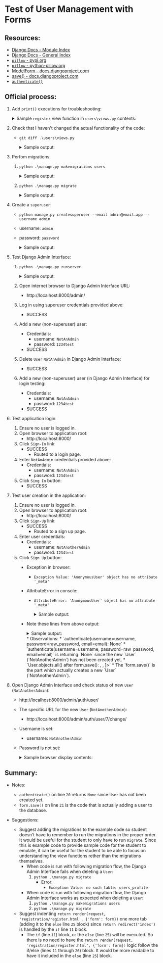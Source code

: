 # Test of User Management with Forms

## Resources:
* [Django Docs - Module Index](https://docs.djangoproject.com/en/4.1/py-modindex/)
* [Django Docs - General Index](https://docs.djangoproject.com/en/4.1/genindex/)
* [`pillow` - pypi.org](https://pypi.org/project/Pillow/)
* [`pillow` - python-pillow.org](https://python-pillow.org/)
* [ModelForm - docs.djangoproject.com](https://docs.djangoproject.com/en/4.1/topics/forms/modelforms/#modelform)
* [save() - docs.djangoproject.com](https://docs.djangoproject.com/en/4.1/topics/forms/modelforms/#the-save-method)
* [`authenticate()`](https://docs.djangoproject.com/en/4.1/topics/auth/default/#django.contrib.auth.authenticate)

## Official process:
1. Add `print()` executions for troubleshooting:
    <details>
    <summary>Sample <code>register</code> view function in <code>users\views.py</code> contents:</summary>

        def register(request):
            if request.method == 'POST':
                print('request.POST: ', request.POST)
                form =  NewUserForm(request.POST)
        
                if form.is_valid():
        
                    username = form.cleaned_data.get('username')
                    print('username: ', username)
                    raw_password = form.cleaned_data.get('password1')
                    print('raw_password: ', raw_password)
                    email = form.cleaned_data.get('email')
                    print('email: ', email)
        
                    user = authenticate(username=username, password=raw_password, email=email)
                    print('authenticate(username=username, password=raw_password, email=email): ', authenticate(username=username, password=raw_password, email=email))
                    print('User.objects.all() after authenticate(): ', User.objects.all())
                    print('user: ', user)
                    the_form = form.save()
                    print('User.objects.all() after form.save(): ', User.objects.all())
                    print('the_form: ', the_form)
                    print('type(the_form): ', type(the_form))
                    login(request, user)
        
                    return redirect('index')
            else:
                form = NewUserForm()
            return render(request, 'registration/register.html', {'form': form})
    </details>

1. Check that I haven't changed the actual functionality of the code:
    * `git diff .\users\views.py`
        <details>
        <summary>Sample output:</summary>

            PS C:\Users\Bruce\Programming\class_HB2\code\Ronnie\user_management_w_forms> git diff .\users\views.py
            diff --git a/code/Ronnie/user_management_w_forms/users/views.py b/code/Ronnie/user_management_w_forms/users/views.py
            index 9bc5a50..44bcb23 100644
            --- a/code/Ronnie/user_management_w_forms/users/views.py
            +++ b/code/Ronnie/user_management_w_forms/users/views.py
            @@ -3,22 +3,33 @@ from django.contrib.auth import login, authenticate
            from .forms import NewUserForm
            from django.contrib.auth.decorators import login_required
            
            +from .models import User
            +
            @login_required
            def profile(request):
                return render(request, 'registration/profile.html', {'user': request.user})
            
            def register(request):
                if request.method == 'POST':
            +        print('request.POST: ', request.POST)
                    form =  NewUserForm(request.POST)
            
                    if form.is_valid():
            
                        username = form.cleaned_data.get('username')
            +            print('username: ', username)
                        raw_password = form.cleaned_data.get('password1')
            +            print('raw_password: ', raw_password)
                        email = form.cleaned_data.get('email')
            +            print('email: ', email)
            
                        user = authenticate(username=username, password=raw_password, email=email)
            -            form.save()
            +            print('authenticate(username=username, password=raw_password, email=email): ', authenticate(username=username, password=raw_password, email=email))
            +            print('User.objects.all() after authenticate(): ', User.objects.all())
            +            print('user: ', user)
            +            the_form = form.save()
            +            print('User.objects.all() after form.save(): ', User.objects.all())
            +            print('the_form: ', the_form)
            +            print('type(the_form): ', type(the_form))
                        login(request, user)
            
                        return redirect('index')
            PS C:\Users\Bruce\Programming\class_HB2\code\Ronnie\user_management_w_forms>
        </details>

1. Perfom migrations:
    1. `python .\manage.py makemigrations users`
        <details>
        <summary>Sample output:</summary>

            PS C:\Users\Bruce\Programming\class_HB2\code\Ronnie\user_management_w_forms> python .\manage.py makemigrations users
            Migrations for 'users':
            users\migrations\0001_initial.py
                - Create model Profile
            PS C:\Users\Bruce\Programming\class_HB2\code\Ronnie\user_management_w_forms>
        </details>
    1. `python .\manage.py migrate`
        <details>
        <summary>Sample output:</summary>

            PS C:\Users\Bruce\Programming\class_HB2\code\Ronnie\user_management_w_forms> python .\manage.py migrate
            Operations to perform:
            Apply all migrations: admin, auth, contenttypes, sessions, users
            Running migrations:
            Applying contenttypes.0001_initial... OK
            Applying auth.0001_initial... OK
            Applying admin.0001_initial... OK
            Applying admin.0002_logentry_remove_auto_add... OK
            Applying admin.0003_logentry_add_action_flag_choices... OK
            Applying contenttypes.0002_remove_content_type_name... OK
            Applying auth.0002_alter_permission_name_max_length... OK
            Applying auth.0003_alter_user_email_max_length... OK
            Applying auth.0004_alter_user_username_opts... OK
            Applying auth.0005_alter_user_last_login_null... OK
            Applying auth.0006_require_contenttypes_0002... OK
            Applying auth.0007_alter_validators_add_error_messages... OK
            Applying auth.0008_alter_user_username_max_length... OK
            Applying auth.0009_alter_user_last_name_max_length... OK
            Applying auth.0010_alter_group_name_max_length... OK
            Applying auth.0011_update_proxy_permissions... OK
            Applying auth.0012_alter_user_first_name_max_length... OK
            Applying sessions.0001_initial... OK
            Applying users.0001_initial... OK
            PS C:\Users\Bruce\Programming\class_HB2\code\Ronnie\user_management_w_forms>
        </details>

1. Create a `superuser`:
    * `python manage.py createsuperuser --email admin@email.app --username admin`
    * username: `admin`
    * password: `password`
        <details>
        <summary>Sample output:</summary>

            PS C:\Users\Bruce\Programming\class_HB2\code\Ronnie\user_management_w_forms> python manage.py createsuperuser --email admin@email.app --username admin
            Password:
            Password (again):
            This password is too common.
            Bypass password validation and create user anyway? [y/N]: y
            Superuser created successfully.
            PS C:\Users\Bruce\Programming\class_HB2\code\Ronnie\user_management_w_forms>
        </details>

1. Test Django Admin Interface:
    1. `python .\manage.py runserver`
        <details>
        <summary>Sample output:</summary>

            PS C:\Users\Bruce\Programming\class_HB2\code\Ronnie\user_management_w_forms> python .\manage.py runserver
            Watching for file changes with StatReloader
            Performing system checks...
            
            System check identified no issues (0 silenced).
            September 12, 2022 - 09:38:34
            Django version 4.0, using settings 'project.settings'
            Starting development server at http://127.0.0.1:8000/
            Quit the server with CTRL-BREAK.
        </details>
    1. Open internet browser to Django Admin Interface URL:
        * http://localhost:8000/admin/
    1. Log in using superuser credentials provided above:
        * SUCCESS
    1. Add a new (non-superuser) user:
        * Credentials:
            * username: `NotAnAdmin`
            * password: `1234test`
        * SUCCESS
    1. Delete `User` `NotAnAdmin` in Django Admin Interface:
        * SUCCESS
    1. Add a new (non-superuser) user (in Django Admin Interface) for login testing:
        * Credentials:
            * username: `NotAnAdmin`
            * password: `1234test`
        * SUCCESS

1. Test application login:
    1. Ensure no user is logged in.
    1. Open browser to application root:
        * http://localhost:8000/
    1. Click `Sign-In` link:
        * SUCCESS
            * Routed to a login page.
    1. Enter `NotAnAdmin` credentials provided above:
        * Credentials:
            * username: `NotAnAdmin`
            * password: `1234test`
    1. Click `Sing In` button:
        * SUCCESS

1. Test user creation in the application:
    1. Ensure no user is logged in.
    1. Open browser to application root:
        * http://localhost:8000/
    1. Click `Sign-Up` link:
        * SUCCESS
            * Routed to a sign up page.
    1. Enter user credentials:
        * Credentials:
            * username: `NotAnotherAdmin`
            * password: `1234test`
    1. Click `Sign Up` button:
        * Exception in browser:
            * `Exception Value:	'AnonymousUser' object has no attribute '_meta'`
        * AttributeError in console:
            * `AttributeError: 'AnonymousUser' object has no attribute '_meta'`
                <details>
                <summary>Sample output:</summary>

                    request.POST:  <QueryDict:
                        {
                            'csrfmiddlewaretoken': ['hbZpp0Tve1KGt5rQrTqpBDSyNZqqS02TnqEzchMaAUaViZpfVcSMUJKC8heDYzTs'],
                            'username': ['NotAnotherAdmin'],
                            'email': ['NotAnAdmin@email.app'],
                            'password1': ['1234test'],
                            'password2': ['1234test']
                        }
                    >
                    username:  NotAnotherAdmin
                    raw_password:  1234test
                    email:  NotAnAdmin@email.app
                    authenticate(username=username, password=raw_password, email=email):  None
                    User.objects.all() after authenticate():  <QuerySet [<User: admin>, <User: NotAnAdmin>]>
                    user:  None
                    User.objects.all() after form.save():  <QuerySet [<User: admin>, <User: NotAnAdmin>, <User: NotAnotherAdmin>]>
                    the_form:  NotAnotherAdmin
                    type(the_form):  <class 'django.contrib.auth.models.User'>
                    Internal Server Error: /accounts/register/
                    Traceback (most recent call last):
                    File "C:\Users\Bruce\.virtualenvs\user_management_w_forms-XHGniG9b\lib\site-packages\django\core\handlers\exception.py", line 47, in inner
                        response = get_response(request)
                    File "C:\Users\Bruce\.virtualenvs\user_management_w_forms-XHGniG9b\lib\site-packages\django\core\handlers\base.py", line 181, in _get_response
                        response = wrapped_callback(request, *callback_args, **callback_kwargs)
                    File "C:\Users\Bruce\Programming\class_HB2\code\Ronnie\user_management_w_forms\users\views.py", line 33, in register
                        login(request, user)
                    File "C:\Users\Bruce\.virtualenvs\user_management_w_forms-XHGniG9b\lib\site-packages\django\contrib\auth\__init__.py", line 129, in login
                        request.session[SESSION_KEY] = user._meta.pk.value_to_string(user)
                    File "C:\Users\Bruce\.virtualenvs\user_management_w_forms-XHGniG9b\lib\site-packages\django\utils\functional.py", line 249, in inner
                        return func(self._wrapped, *args)
                    AttributeError: 'AnonymousUser' object has no attribute '_meta'
                    [12/Sep/2022 10:03:23] "POST /accounts/register/ HTTP/1.1" 500 76821
                </details>
        * Note these lines from above output:
            <details>
            <summary>Sample output:</summary>

                ...
                authenticate(username=username, password=raw_password, email=email):  None
                User.objects.all() after authenticate():  <QuerySet [<User: admin>, <User: NotAnAdmin>]>
                user:  None
                User.objects.all() after form.save():  <QuerySet [<User: admin>, <User: NotAnAdmin>, <User: NotAnotherAdmin>]>
                the_form:  NotAnotherAdmin
                type(the_form):  <class 'django.contrib.auth.models.User'>
                ...
            </details>
            * Observations:
                * `authenticate(username=username, password=raw_password, email=email):  None`
                    * `authenticate(username=username, password=raw_password, email=email)` is returning `None` since the new `User` (`NotAnotherAdmin`) has not been created yet.
                * `User.objects.all() after form.save():  <QuerySet [<User: admin>, <User: NotAnAdmin>, <User: NotAnotherAdmin>]>`
                    * The `form.save()` is the part which actually creates a new `User` (`NotAnotherAdmin`).

1. Open Django Admin Interface and check status of new `User` (`NotAnotherAdmin`):
    * http://localhost:8000/admin/auth/user/
    * The specific URL for the new `User` (`NotAnotherAdmin`):
        * http://localhost:8000/admin/auth/user/7/change/
    * Username is set:
        * username: `NotAnotherAdmin`
    * Password is not set:
        <details>
        <summary>Sample browser display contents:</summary>


            No password set.
            Raw passwords are not stored, so there is no way to see this user’s password, but you can change the password using this form.
        </details>



## Summary:

* Notes:
    * `authenticate()` on line `20` returns `None` since `User` has not been created yet.
    * `form.save()` on line `21` is the code that is actually adding a user to the database.

* Suggestions:
    * Suggest adding the migrations to the example code so student doesn't have to remember to run the migrations in the proper order. It would be useful for the student to only have to run `migrate`. Since this is example code to provide sample code for the student to emulate, it can be useful for the student to be able to focus on understanding the view functions rether than the migrations themselves.
        * When code is run with following migration flow, the Django Admin Interface fails when deleting a `User`:
            1. `python .\manage.py migrate`
                * Error:
                    * `Exception Value:	no such table: users_profile`
        * When code is run with following migration flow, the Django Admin Interface works as expected when deleting a `User`:
            1. `python .\manage.py makemigrations users`
            1. `python .\manage.py migrate`
    * Suggest indenting `return render(request, 'registration/register.html', {'form': form})` one more tab (adding it to the `else` line `25` block) since `return redirect('index')` is handled by the `if` line `11` block.
        * The `if` (line `11`) block, or the `else` (line `25`) will be executed. So there is no need to have the `return render(request, 'registration/register.html', {'form': form})` logic follow the if/else (lines `11` through `26`) block. It would be more readable to have it included in the `else` (line `25`) block.
